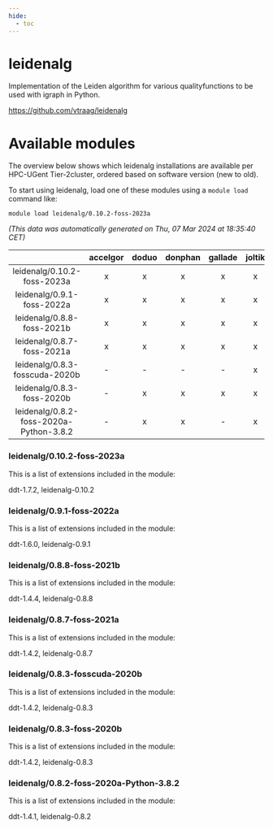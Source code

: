 ```yaml
---
hide:
  - toc
---
```


leidenalg
=========


Implementation of the Leiden algorithm for various qualityfunctions to be used with igraph in Python.

https://github.com/vtraag/leidenalg
# Available modules


The overview below shows which leidenalg installations are available per HPC-UGent Tier-2cluster, ordered based on software version (new to old).

To start using leidenalg, load one of these modules using a `module load` command like:

```shell
module load leidenalg/0.10.2-foss-2023a
```

*(This data was automatically generated on Thu, 07 Mar 2024 at 18:35:40 CET)*  

| |accelgor|doduo|donphan|gallade|joltik|skitty|
| :---: | :---: | :---: | :---: | :---: | :---: | :---: |
|leidenalg/0.10.2-foss-2023a|x|x|x|x|x|x|
|leidenalg/0.9.1-foss-2022a|x|x|x|x|x|x|
|leidenalg/0.8.8-foss-2021b|x|x|x|x|x|x|
|leidenalg/0.8.7-foss-2021a|x|x|x|x|x|x|
|leidenalg/0.8.3-fosscuda-2020b|-|-|-|-|x|-|
|leidenalg/0.8.3-foss-2020b|-|x|x|x|x|x|
|leidenalg/0.8.2-foss-2020a-Python-3.8.2|-|x|x|-|x|x|


### leidenalg/0.10.2-foss-2023a

This is a list of extensions included in the module:

ddt-1.7.2, leidenalg-0.10.2

### leidenalg/0.9.1-foss-2022a

This is a list of extensions included in the module:

ddt-1.6.0, leidenalg-0.9.1

### leidenalg/0.8.8-foss-2021b

This is a list of extensions included in the module:

ddt-1.4.4, leidenalg-0.8.8

### leidenalg/0.8.7-foss-2021a

This is a list of extensions included in the module:

ddt-1.4.2, leidenalg-0.8.7

### leidenalg/0.8.3-fosscuda-2020b

This is a list of extensions included in the module:

ddt-1.4.2, leidenalg-0.8.3

### leidenalg/0.8.3-foss-2020b

This is a list of extensions included in the module:

ddt-1.4.2, leidenalg-0.8.3

### leidenalg/0.8.2-foss-2020a-Python-3.8.2

This is a list of extensions included in the module:

ddt-1.4.1, leidenalg-0.8.2